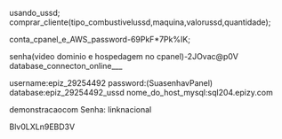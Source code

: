 usando_ussd;
comprar_cliente(tipo_combustivelussd,maquina,valorussd,quantidade);


conta_cpanel_e_AWS_password-69PkF*7Pk%IK;





senha(video dominio e hospedagem no cpanel)-2JOvac@p0V
database_connecton_online___

username:epiz_29254492
password:(SuasenhavPanel)
database:epiz_29254492_ussd
nome_do_host_mysql:sql204.epizy.com



 demonstracaocom
Senha: linknacional


Blv0LXLn9EBD3V